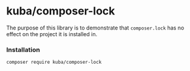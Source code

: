 # kuba/composer-lock

The purpose of this library is to demonstrate that `composer.lock` has no effect on the project it is installed in.

### Installation
```cli
composer require kuba/composer-lock
```
